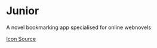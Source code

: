 # Junior

A novel bookmarking app specialised for online webnovels

[Icon Source](https://www.rawpixel.com/image/2869824/free-illustration-image-reading-book-books-images-earth-tone)